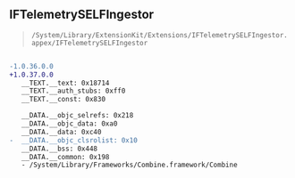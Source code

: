 ## IFTelemetrySELFIngestor

> `/System/Library/ExtensionKit/Extensions/IFTelemetrySELFIngestor.appex/IFTelemetrySELFIngestor`

```diff

-1.0.36.0.0
+1.0.37.0.0
   __TEXT.__text: 0x18714
   __TEXT.__auth_stubs: 0xff0
   __TEXT.__const: 0x830

   __DATA.__objc_selrefs: 0x218
   __DATA.__objc_data: 0xa0
   __DATA.__data: 0xc40
-  __DATA.__objc_clsrolist: 0x10
   __DATA.__bss: 0x448
   __DATA.__common: 0x198
   - /System/Library/Frameworks/Combine.framework/Combine

```

